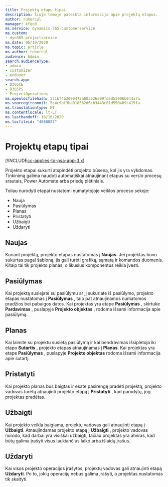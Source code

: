 ```yaml
---
title: Projektų etapų tipai
description: Šioje temoje pateikta informacija apie projektų etapus.
author: ruhercul
manager: kfend
ms.service: dynamics-365-customerservice
ms.custom:
- dyn365-projectservice
ms.date: 06/19/2020
ms.topic: article
ms.author: ruhercul
audience: Admin
search.audienceType:
- admin
- customizer
- enduser
search.app:
- D365CE
- D365PS
- ProjectOperations
ms.openlocfilehash: 521bf4b3090473a603626a99fded53906b644a7a
ms.sourcegitcommit: 5c4c9bf3ba018562d6cb3443c01d550489c415fa
ms.translationtype: HT
ms.contentlocale: lt-LT
ms.lasthandoff: 10/16/2020
ms.locfileid: "4080887"
---
```

# <a name="project-stage-types"></a>Projektų etapų tipai 

[!INCLUDE[cc-applies-to-psa-app-3.x](../includes/cc-applies-to-psa-app-3x.md)]

Projekto etapai sukurti atspindėti projekto būseną, kol jis yra vykdomas. Tinkinimą galima naudoti automatiškai atnaujinant etapus su verslo procesų srautais, Power Automate arba priedų plėtiniais.

Toliau nurodyti etapai nustatomi numatytojoje veiklos proceso sekoje:

- Nauja
- Pasiūlymas
- Planas
- Pristatyti
- Užbaigti
- Uždaryti 

## <a name="new"></a>Naujas

Kuriant projektą, projekto etapas nustatomas į **Naujas**. Jei projektas buvo sukurtas pagal šabloną, jis gali turėti grafiką, sąmatą ir komandos duomenis. Kitaip tai tik projekto planas, o likusius komponentus reikia įvesti.

## <a name="quote"></a>Pasiūlymas

Kai projektą susiejate su pasiūlymu ar jį sukuriate iš pasiūlymo, projekto etapas nustatomas į **Pasiūlymas** , taip pat atnaujinamos numatomos pradžios bei pabaigos datos. Kai projektas yra etape **Pasiūlymas** , skirtuke **Pardavimas** , puslapyje **Projekto objektas** , rodoma išsami informacija apie pasiūlymą.

## <a name="plan"></a>Planas

Kai laimite su projektu susietą pasiūlymą ir kai bendravimas išsiplėtoja iki etapo **Sutartis** , projekto etapas atnaujinamas į **Planas**. Kai projektas yra etape **Pasiūlymas** , puslapyje **Projekto objektas** rodoma išsami informacija apie sutartį.

## <a name="deliver"></a>Pristatyti

Kai projekto planas bus baigtas ir esate pasirengę pradėti projektą, projekto vadovas turėtų atnaujinti projekto etapą į **Pristatyti** , kad parodytų, jog projektas pradėtas.

## <a name="complete"></a>Užbaigti 

Kai projekto veikla baigiama, projektų vadovas gali atnaujinti etapą į **Užbaigti**. Atnaujindamas projekto etapą į **Užbaigti** , projekto vadovas nurodo, kad darbai yra visiškai užbaigti, tačiau projektas yra atviras, kad būtų galima įrašyti visus laukiančius laiko arba išlaidų įrašus.

## <a name="close"></a>Uždaryti

Kai visos projekto operacijos įrašytos, projektų vadovas gali atnaujinti etapą **Uždaryti**. Po to, jokių operacijų nebus galima įrašyti, o projektas nustatomas tik skaityti.
